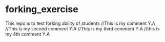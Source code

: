 # forking_exercise
This repo is to test forking ability of students
//This is my comment Y.A
//This is my second comment Y.A
//This is my third comment Y.A
//this is my 4th comment Y.A

